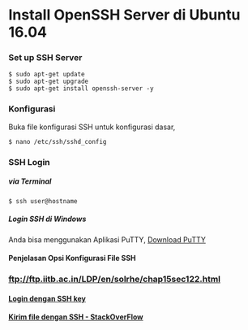 # Install OpenSSH Server di Ubuntu 16.04


### Set up SSH Server
```
$ sudo apt-get update
$ sudo apt-get upgrade
$ sudo apt-get install openssh-server -y
```
### Konfigurasi
Buka file konfigurasi SSH untuk konfigurasi dasar,
```
$ nano /etc/ssh/sshd_config 
```

### SSH Login
##### via Terminal
```
$ ssh user@hostname
```
##### Login SSH di Windows
Anda bisa menggunakan Aplikasi PuTTY, [Download PuTTY](https://www.chiark.greenend.org.uk/~sgtatham/putty/latest.html)

#### Penjelasan Opsi Konfigurasi File SSH
### ftp://ftp.iitb.ac.in/LDP/en/solrhe/chap15sec122.html

#### [Login dengan SSH key](https://www.hostinger.co.id/tutorial/cara-menggunakan-ssh-ssh-keys/)

#### [Kirim file dengan SSH - StackOverFlow](https://stackoverflow.com/questions/343711/transferring-files-over-ssh)
